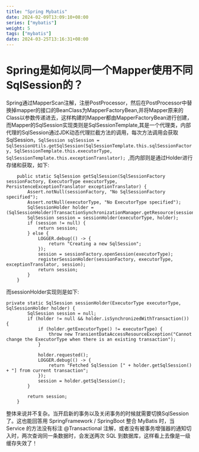 ```yaml
---
title: "Spring Mybatis"
date: 2024-02-09T13:09:10+08:00
series: ["mybatis"]
weight: 5
tags: ["mybatis"]
date: 2024-03-25T13:16:31+08:00
---
```

# Spring是如何以同一个Mapper使用不同SqlSession的？
Spring通过MapperScan注解，注册PostProcessor，然后在PostProcessor中替换掉mapper的接口的BeanClass为MapperFactoryBean,并将Mapper原来的Class以参数传递进去，这样构建的Mapper都由MapperFactoryBean进行创建，而Mapper的SqlSession实现类则是SqlSessionTemplate,其是一个代理类，内部代理的SqlSession通过JDK动态代理拦截方法的调用，每次方法调用会获取SqlSession，`SqlSession sqlSession = SqlSessionUtils.getSqlSession(SqlSessionTemplate.this.sqlSessionFactory, SqlSessionTemplate.this.executorType, SqlSessionTemplate.this.exceptionTranslator);
`,而内部则是通过Holder进行存储和获取，如下:
```
    public static SqlSession getSqlSession(SqlSessionFactory sessionFactory, ExecutorType executorType, PersistenceExceptionTranslator exceptionTranslator) {
        Assert.notNull(sessionFactory, "No SqlSessionFactory specified");
        Assert.notNull(executorType, "No ExecutorType specified");
        SqlSessionHolder holder = (SqlSessionHolder)TransactionSynchronizationManager.getResource(sessionFactory);
        SqlSession session = sessionHolder(executorType, holder);
        if (session != null) {
            return session;
        } else {
            LOGGER.debug(() -> {
                return "Creating a new SqlSession";
            });
            session = sessionFactory.openSession(executorType);
            registerSessionHolder(sessionFactory, executorType, exceptionTranslator, session);
            return session;
        }
    }
```
而sessionHolder实现则是如下:
```
private static SqlSession sessionHolder(ExecutorType executorType, SqlSessionHolder holder) {
        SqlSession session = null;
        if (holder != null && holder.isSynchronizedWithTransaction()) {
            if (holder.getExecutorType() != executorType) {
                throw new TransientDataAccessResourceException("Cannot change the ExecutorType when there is an existing transaction");
            }

            holder.requested();
            LOGGER.debug(() -> {
                return "Fetched SqlSession [" + holder.getSqlSession() + "] from current transaction";
            });
            session = holder.getSqlSession();
        }

        return session;
    }
```
整体来说并不复杂。当开启新的事务以及关闭事务的时候就需要切换SqlSession了。这也能回答用 SpringFramework / SpringBoot 整合 MyBatis 时，当 Service 的方法没有标注 @Transactional 注解，或者没有被事务增强器的通知切入时，两次查询同一条数据时，会发送两次 SQL 到数据库，这样看上去像是一级缓存失效了！
